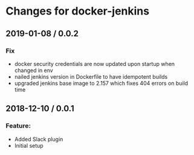 # Changes for docker-jenkins

## 2019-01-08 / 0.0.2

### Fix

- docker security credentials are now updated upon startup when changed in env
- nailed jenkins version in Dockerfile to have idempotent builds
- upgraded jenkins base image to 2.157 which fixes 404 errors on build time

## 2018-12-10 / 0.0.1

### Feature:

- Added Slack plugin
- Initial setup